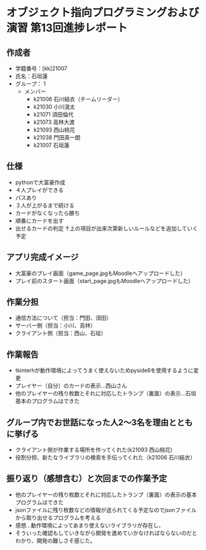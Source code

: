 # オブジェクト指向プログラミングおよび演習 第13回進捗レポート

## 作成者
- 学籍番号：[kk]21007
- 氏名：石垣蓮
- グループ： 1
    - メンバー
        - k21006 石川結衣（チームリーダー）
        - k21030 小川滉太
        - k21071 須田倫代
        - k21073 高林大渡
        - k21093 西山桃花
        - k21038 門田真一朗
        - k21007 石垣蓮
        

## 仕様
- pythonで大富豪作成
- ４人プレイができる
- パスあり
- ３人が上がるまで続ける
- カードがなくなったら勝ち
- 順番にカードを出す
- 出せるカードの判定
↑上の項目が出来次第新しいルールなどを追加していく予定

## アプリ完成イメージ
- 大富豪のプレイ画面（game_page.jpgもMoodleへアップロードした）
- プレイ前のスタート画面（start_page.jpgもMoodleへアップロードした）

## 作業分担
- 通信方法について（担当：門田、須田）
- サーバー側（担当：小川、高林）
- クライアント側（担当：西山、石垣）

## 作業報告
- tkinterhが動作環境によってうまく使えないためpyside6を使用するように変更
- プレイヤー（自分）のカードの表示…西山さん
- 他のプレイヤーの残り枚数とそれに対応したトランプ（裏面）の表示…石垣　基本のプログラムはできた

## グループ内でお世話になった人2〜3名を理由とともに挙げる
- クライアント側が作業する場所を作ってくれた(k21093 西山桃花)
- 役割分担、新たなライブラリの検索を手伝ってくれた（k21006 石川結衣）

## 振り返り（感想含む）と次回までの作業予定
- 他のプレイヤーの残り枚数とそれに対応したトランプ（裏面）の表示の基本プログラムはできた
- jsonファイルに残り枚数などの情報が送られてくる予定なのでjsonファイルから取り出せるプログラムを考える
- 感想…動作環境によってあまり使えないライブラリが存在し、
- そういった確認もしていきながら開発を進めていかなければならないのだとわかり、開発の難しさそ感じた。
